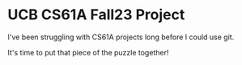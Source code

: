 # UCB CS61A Fall23 Project

I've been struggling with CS61A projects long before I could use git.

It's time to put that piece of the puzzle together!
